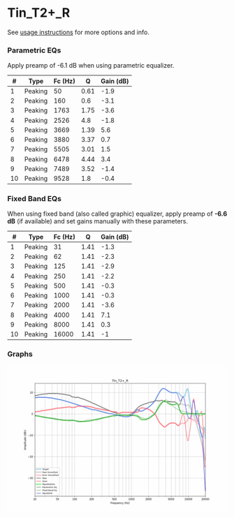 # Tin_T2+_R
See [usage instructions](https://github.com/jaakkopasanen/AutoEq#usage) for more options and info.

### Parametric EQs
Apply preamp of -6.1 dB when using parametric equalizer.

|   # | Type    |   Fc (Hz) |    Q |   Gain (dB) |
|-----|---------|-----------|------|-------------|
|   1 | Peaking |        50 | 0.61 |        -1.9 |
|   2 | Peaking |       160 | 0.6  |        -3.1 |
|   3 | Peaking |      1763 | 1.75 |        -3.6 |
|   4 | Peaking |      2526 | 4.8  |        -1.8 |
|   5 | Peaking |      3669 | 1.39 |         5.6 |
|   6 | Peaking |      3880 | 3.37 |         0.7 |
|   7 | Peaking |      5505 | 3.01 |         1.5 |
|   8 | Peaking |      6478 | 4.44 |         3.4 |
|   9 | Peaking |      7489 | 3.52 |        -1.4 |
|  10 | Peaking |      9528 | 1.8  |        -0.4 |

### Fixed Band EQs
When using fixed band (also called graphic) equalizer, apply preamp of **-6.6 dB** (if available) and set gains manually with these parameters.

|   # | Type    |   Fc (Hz) |    Q |   Gain (dB) |
|-----|---------|-----------|------|-------------|
|   1 | Peaking |        31 | 1.41 |        -1.3 |
|   2 | Peaking |        62 | 1.41 |        -2.3 |
|   3 | Peaking |       125 | 1.41 |        -2.9 |
|   4 | Peaking |       250 | 1.41 |        -2.2 |
|   5 | Peaking |       500 | 1.41 |        -0.3 |
|   6 | Peaking |      1000 | 1.41 |        -0.3 |
|   7 | Peaking |      2000 | 1.41 |        -3.6 |
|   8 | Peaking |      4000 | 1.41 |         7.1 |
|   9 | Peaking |      8000 | 1.41 |         0.3 |
|  10 | Peaking |     16000 | 1.41 |        -1   |

### Graphs
![](./Tin_T2+_R.png)
